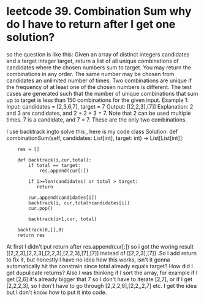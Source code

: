 
# leetcode 39. Combination Sum why do I have to return after I get one solution?

so the question is like this:
Given an array of distinct integers candidates and a target integer target, return a list of all unique combinations of candidates where the chosen numbers sum to target. You may return the combinations in any order.
The same number may be chosen from candidates an unlimited number of times. Two combinations are unique if the frequency of at least one of the chosen numbers is different.
The test cases are generated such that the number of unique combinations that sum up to target is less than 150 combinations for the given input.
Example 1:
Input: candidates = [2,3,6,7], target = 7
Output: [[2,2,3],[7]]
Explanation:
2 and 3 are candidates, and 2 + 2 + 3 = 7. Note that 2 can be used multiple times.
7 is a candidate, and 7 = 7.
These are the only two combinations.

I use backtrack ingto solve this , here is my code
class Solution:
    def combinationSum(self, candidates: List[int], target: int) -> List[List[int]]:
        
        res = []
        
        def backtrack(i,cur,total):
            if total == target:
                res.append(cur[:])
            
            if i>=len(candidates) or total > target:
               return
          
            cur.append(candidates[i])
            backtrack(i, cur,total+candidates[i])
            cur.pop()
            
            backtrack(i+1,cur, total)
        
        backtrack(0,[],0)
        return res
            

At first I didn't put return  after res.append(cur[:])  so i got the woring result [[2,2,3],[2,2,3],[2,2,3],[2,2,3],[7],[7]] instead of  [[2,2,3],[7]] .So I add return   to fix it, but honestly I have no idea how this works, isn't it gonna automatically hit the constrain since total already equals target? How did I get dupulicate returns?
Also I was thinking if I sort the array, for example if I get [2,6] it's already bigger that 7 so I don't have to iterate [2,7], or if I get [2,2,2,3], so I don't have to go through [2,2,2,6],[2,2,,2,7] etc. I get the idea but I don't know how to put it into code.

        